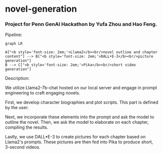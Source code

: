 # novel-generation

### Project for Penn GenAI Hackathon by Yufa Zhou and Hao Feng.

Pipeline: 

```mermaid
graph LR

A["<b style='font-size: 2em;'>Llama2</b><br/>novel outline and chapter content"] --> B["<b style='font-size: 2em;'>DALL•E-3</b><br/>picture generation"]
B --> C["<b style='font-size: 2em;'>Pika</b><br/>short video generation"]
```

Description: 

We utilize Llama2-7b-chat hosted on our local server and engage in prompt engineering to craft engaging novels. 

First, we develop character biographies and plot scripts. This part is defined by the user.

Next, we incorporate these elements into the prompt and ask the model to outline the novel. Then, we ask the model to elaborate on each chapter, compiling the results.

Lastly, we use DALL•E-3 to create pictures for each chapter based on Llama2's prompts. These pictures are then fed into Pika to produce short, 3-second videos.

